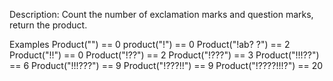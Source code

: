 Description:
Count the number of exclamation marks and question marks, return the product.

Examples
Product("") == 0
product("!") == 0
Product("!ab? ?") == 2
Product("!!") == 0
Product("!??") == 2
Product("!???") == 3
Product("!!!??") == 6
Product("!!!???") == 9
Product("!???!!") == 9
Product("!????!!!?") == 20